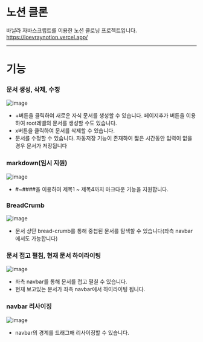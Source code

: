 # 노션 클론

바닐라 자바스크립트를 이용한 노션 클로닝 프로젝트입니다. 
https://loevraynotion.vercel.app/

---

# 기능

### 문서 생성, 삭제, 수정

![image](https://github.com/loevray/notion-clone/assets/87127340/a1a01214-fcbf-437b-8eb4-7ce3098f025b)

- +버튼을 클릭하여 새로운 자식 문서를 생성할 수 있습니다. 페이지추가 버튼을 이용하여 root레벨의 문서를 생성할 수도 있습니다.
- x버튼을 클릭하여 문서를 삭제할 수 있습니다.
- 문서를 수정할 수 있습니다. 자동저장 기능이 존재하여 짧은 시간동안 입력이 없을 경우 문서가 저장됩니다

### markdown(임시 지원)

![image](https://github.com/loevray/notion-clone/assets/87127340/713ce48b-9963-4fbb-a2c9-59534867dc3c)

- #~####을 이용하여 제목1 ~ 제목4까지 마크다운 기능을 지원합니다.

### BreadCrumb

![image](https://github.com/loevray/notion-clone/assets/87127340/e2abed64-fc54-41af-8abc-ebb1011e0c84)

- 문서 상단 bread-crumb를 통해 중첩된 문서를 탐색할 수 있습니다(좌측 navbar에서도 가능합니다)

### 문서 접고 펼침, 현재 문서 하이라이팅

![image](https://github.com/loevray/notion-clone/assets/87127340/287c79af-e8e3-4acf-ab5b-b460d1a56dd7)

- 좌측 navbar를 통해 문서를 접고 펼칠 수 있습니다.
- 현재 보고있는 문서가 좌측 navbar에서 하이라이팅 됩니다.

### navbar 리사이징

![image](https://github.com/loevray/notion-clone/assets/87127340/ce188027-f332-426c-9d33-5791c5bf1fc0)

- navbar의 경계를 드래그해 리사이징할 수 있습니다.

